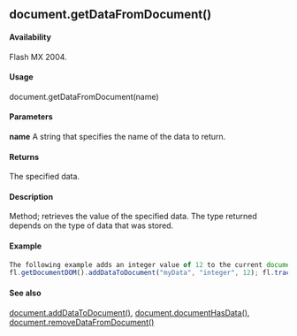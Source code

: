## document.getDataFromDocument()

#### Availability

Flash MX 2004.

#### Usage

document.getDataFromDocument(name)

#### Parameters

**name** A string that specifies the name of the data to return.

#### Returns

The specified data.

#### Description

Method; retrieves the value of the specified data. The type returned depends on the type of data that was stored.

#### Example

```javascript
The following example adds an integer value of 12 to the current document and uses this method to display the value in the Output panel:
fl.getDocumentDOM().addDataToDocument("myData", "integer", 12); fl.trace(fl.getDocumentDOM().getDataFromDocument("myData"));

```
#### See also

[document.addDataToDocument()](#!wielmic/developers-animatesdk-docs/test/Document_object/documen1.md), [document.documentHasData()](#!wielmic/developers-animatesdk-docs/test/Document_object/docume53.md), [document.removeDataFromDocument()](#!wielmic/developers-animatesdk-docs/test/Document_object/docum250.md)

